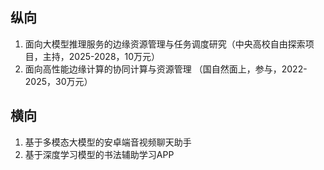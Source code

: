<!-- 
---
title: "Portfolio item number 1"
excerpt: "Short description of portfolio item number 1<br/><img src='/images/500x300.png'>"
collection: portfolio
---

This is an item in your portfolio. It can be have images or nice text. If you name the file .md, it will be parsed as markdown. If you name the file .html, it will be parsed as HTML. 
-->

## 纵向
1. 面向大模型推理服务的边缘资源管理与任务调度研究（中央高校自由探索项目，主持，2025-2028，10万元）
2. 面向高性能边缘计算的协同计算与资源管理 （国自然面上，参与，2022-2025，30万元）

## 横向
1. 基于多模态大模型的安卓端音视频聊天助手
2. 基于深度学习模型的书法辅助学习APP
